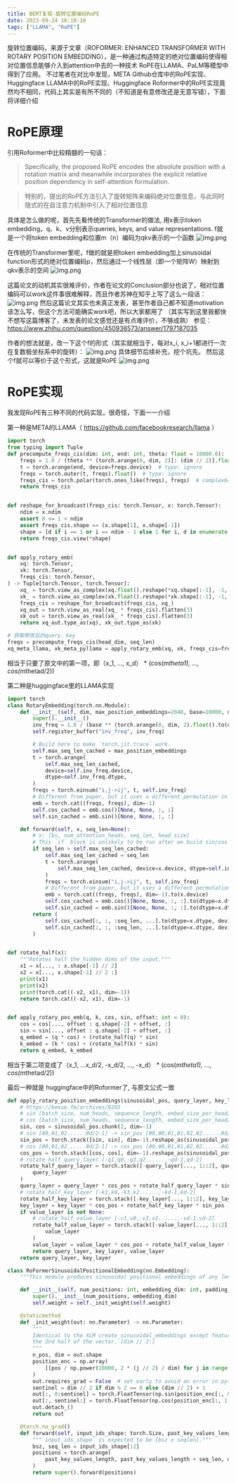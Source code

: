 ```yaml
---
title: BERT复现-旋转位置编码RoPE
date: 2023-09-24 16:10:10
tags: ["LLAMA", "RoPE"]
---
```

旋转位置编码，来源于文章（ROFORMER: ENHANCED TRANSFORMER WITH ROTARY POSITION EMBEDDING），是一种通过构造特定的绝对位置编码使得相对位置信息能够介入到attention中去的一种技术
RoPE在LLAMA、PaLM等模型中得到了应用。
不过笔者在对比中发现，META Github仓库中的RoPE实现、Huggingface LLAMA中的RoPE实现、Huggingface Roformer中的RoPE实现竟然均不相同，代码上其实是有所不同的（不知道是有意修改还是无意写错），下面将详细介绍

# RoPE原理
引用Roformer中比较精髓的一句话：
> Specifically, the proposed RoPE encodes the absolute position with a rotation matrix and meanwhile incorporates the explicit relative position dependency in self-attention formulation.

> 特别的，提出的RoPE方法引入了旋转矩阵来编码绝对位置信息，与此同时隐式的在自注意力机制中引入了相对位置信息

具体是怎么做的呢，首先先看传统的Transformer的做法, 用x表示token embedding，q、k、v分别表示queries, keys, and value representations. f就是一个将token embedding和位置m（n）编码为qkv表示的一个函数
![img.png](/assets/image/BERT/qkv.png)

在传统的Transformer里呢，f做的就是把token embedding加上sinusoidal function形式的绝对位置编码p，然后通过一个线性层（即一个矩阵W）映射到qkv表示的空间
![img.png](/assets/image/BERT/positionEmb.png)

这篇论文的动机其实很难评价，作者在论文的Conclusion部分也说了，相对位置编码可以work这件事很难解释，而且作者苏神在知乎上写了这么一段话：
![img.png](/assets/image/BERT/zhihu.png)
然后这篇论文其实也未真正发表，甚至作者自己都不知道motivation该怎么写，但这个方法可能确实work吧，所以大家都用了
（其实写到这里我都快不想写这篇博客了，未发表的论文感觉还是有点难评价，不够成熟）
参见：https://www.zhihu.com/question/450936573/answer/1797187035

作者的想法就是，改一下这个f的形式（其实就相当于，每对x_i, x_i+1都进行一次在复数极坐标系中的旋转）：
![img.png](/assets/image/BERT/f.png)
具体细节后续补充，挖个坑先。
然后这个f就可以等价于这个形式，这就是RoPE
![img.png](/assets/image/BERT/f_simple.png)

# RoPE实现
我发现RoPE有三种不同的代码实现，很奇怪，下面一一介绍

第一种是META的LLAMA（ https://github.com/facebookresearch/llama ）

```python
import torch
from typing import Tuple
def precompute_freqs_cis(dim: int, end: int, theta: float = 10000.0):
    freqs = 1.0 / (theta ** (torch.arange(0, dim, 2)[: (dim // 2)].float() / dim))
    t = torch.arange(end, device=freqs.device)  # type: ignore
    freqs = torch.outer(t, freqs).float()  # type: ignore
    freqs_cis = torch.polar(torch.ones_like(freqs), freqs)  # complex64
    return freqs_cis


def reshape_for_broadcast(freqs_cis: torch.Tensor, x: torch.Tensor):
    ndim = x.ndim
    assert 0 <= 1 < ndim
    assert freqs_cis.shape == (x.shape[1], x.shape[-1])
    shape = [d if i == 1 or i == ndim - 1 else 1 for i, d in enumerate(x.shape)]
    return freqs_cis.view(*shape)


def apply_rotary_emb(
    xq: torch.Tensor,
    xk: torch.Tensor,
    freqs_cis: torch.Tensor,
) -> Tuple[torch.Tensor, torch.Tensor]:
    xq_ = torch.view_as_complex(xq.float().reshape(*xq.shape[:-1], -1, 2))
    xk_ = torch.view_as_complex(xk.float().reshape(*xk.shape[:-1], -1, 2))
    freqs_cis = reshape_for_broadcast(freqs_cis, xq_)
    xq_out = torch.view_as_real(xq_ * freqs_cis).flatten(3)
    xk_out = torch.view_as_real(xk_ * freqs_cis).flatten(3)
    return xq_out.type_as(xq), xk_out.type_as(xk)

# 获取修改后的query、key
freqs = precompute_freqs_cis(head_dim, seq_len)
xq_meta_llama, xk_meta_pyllama = apply_rotary_emb(xq, xk, freqs_cis=freqs)

```
相当于只要了原文中的第一项，即（x_1, ..., x_d） * (cos(m*theta1), ..., cos(m*thetad/2))

第二种是huggingface里的LLAMA实现
```python
import torch
class RotaryEmbedding(torch.nn.Module):
    def __init__(self, dim, max_position_embeddings=2048, base=10000, device=None):
        super().__init__()
        inv_freq = 1.0 / (base ** (torch.arange(0, dim, 2).float().to(device) / dim))
        self.register_buffer("inv_freq", inv_freq)

        # Build here to make `torch.jit.trace` work.
        self.max_seq_len_cached = max_position_embeddings
        t = torch.arange(
            self.max_seq_len_cached,
            device=self.inv_freq.device,
            dtype=self.inv_freq.dtype,
        )
        freqs = torch.einsum("i,j->ij", t, self.inv_freq)
        # Different from paper, but it uses a different permutation in order to obtain the same calculation
        emb = torch.cat((freqs, freqs), dim=-1)
        self.cos_cached = emb.cos()[None, None, :, :]
        self.sin_cached = emb.sin()[None, None, :, :]

    def forward(self, x, seq_len=None):
        # x: [bs, num_attention_heads, seq_len, head_size]
        # This `if` block is unlikely to be run after we build sin/cos in `__init__`. Keep the logic here just in case.
        if seq_len > self.max_seq_len_cached:
            self.max_seq_len_cached = seq_len
            t = torch.arange(
                self.max_seq_len_cached, device=x.device, dtype=self.inv_freq.dtype
            )
            freqs = torch.einsum("i,j->ij", t, self.inv_freq)
            # Different from paper, but it uses a different permutation in order to obtain the same calculation
            emb = torch.cat((freqs, freqs), dim=-1).to(x.device)
            self.cos_cached = emb.cos()[None, None, :, :].to(dtype=x.dtype)
            self.sin_cached = emb.sin()[None, None, :, :].to(dtype=x.dtype)
        return (
            self.cos_cached[:, :, :seq_len, ...].to(dtype=x.dtype, device=x.device),
            self.sin_cached[:, :, :seq_len, ...].to(dtype=x.dtype, device=x.device),
        )


def rotate_half(x):
    """Rotates half the hidden dims of the input."""
    x1 = x[..., : x.shape[-1] // 2]
    x2 = x[..., x.shape[-1] // 2 :]
    print(x1)
    print(x2)
    print(torch.cat((-x2, x1), dim=-1))
    return torch.cat((-x2, x1), dim=-1)


def apply_rotary_pos_emb(q, k, cos, sin, offset: int = 0):
    cos = cos[..., offset : q.shape[-2] + offset, :]
    sin = sin[..., offset : q.shape[-2] + offset, :]
    q_embed = (q * cos) + (rotate_half(q) * sin)
    k_embed = (k * cos) + (rotate_half(k) * sin)
    return q_embed, k_embed
```

相当于第二项变成了（x_1, ...x_d/2, -x_d/2, ..., -x_d） * (cos(m*theta1), ..., cos(m*thetad/2))

最后一种就是 huggingface中的Roformer了, 与原文公式一致
```python
def apply_rotary_position_embeddings(sinusoidal_pos, query_layer, key_layer, value_layer=None):
    # https://kexue.fm/archives/8265
    # sin [batch_size, num_heads, sequence_length, embed_size_per_head//2]
    # cos [batch_size, num_heads, sequence_length, embed_size_per_head//2]
    sin, cos = sinusoidal_pos.chunk(2, dim=-1)
    # sin [θ0,θ1,θ2......θd/2-1] -> sin_pos [θ0,θ0,θ1,θ1,θ2,θ2......θd/2-1,θd/2-1]
    sin_pos = torch.stack([sin, sin], dim=-1).reshape_as(sinusoidal_pos)
    # cos [θ0,θ1,θ2......θd/2-1] -> cos_pos [θ0,θ0,θ1,θ1,θ2,θ2......θd/2-1,θd/2-1]
    cos_pos = torch.stack([cos, cos], dim=-1).reshape_as(sinusoidal_pos)
    # rotate_half_query_layer [-q1,q0,-q3,q2......,-qd-1,qd-2]
    rotate_half_query_layer = torch.stack([-query_layer[..., 1::2], query_layer[..., ::2]], dim=-1).reshape_as(
        query_layer
    )
    query_layer = query_layer * cos_pos + rotate_half_query_layer * sin_pos
    # rotate_half_key_layer [-k1,k0,-k3,k2......,-kd-1,kd-2]
    rotate_half_key_layer = torch.stack([-key_layer[..., 1::2], key_layer[..., ::2]], dim=-1).reshape_as(key_layer)
    key_layer = key_layer * cos_pos + rotate_half_key_layer * sin_pos
    if value_layer is not None:
        # rotate_half_value_layer [-v1,v0,-v3,v2......,-vd-1,vd-2]
        rotate_half_value_layer = torch.stack([-value_layer[..., 1::2], value_layer[..., ::2]], dim=-1).reshape_as(
            value_layer
        )
        value_layer = value_layer * cos_pos + rotate_half_value_layer * sin_pos
        return query_layer, key_layer, value_layer
    return query_layer, key_layer

class RoFormerSinusoidalPositionalEmbedding(nn.Embedding):
    """This module produces sinusoidal positional embeddings of any length."""

    def __init__(self, num_positions: int, embedding_dim: int, padding_idx: Optional[int] = None) -> None:
        super().__init__(num_positions, embedding_dim)
        self.weight = self._init_weight(self.weight)

    @staticmethod
    def _init_weight(out: nn.Parameter) -> nn.Parameter:
        """
        Identical to the XLM create_sinusoidal_embeddings except features are not interleaved. The cos features are in
        the 2nd half of the vector. [dim // 2:]
        """
        n_pos, dim = out.shape
        position_enc = np.array(
            [[pos / np.power(10000, 2 * (j // 2) / dim) for j in range(dim)] for pos in range(n_pos)]
        )
        out.requires_grad = False  # set early to avoid an error in pytorch-1.8+
        sentinel = dim // 2 if dim % 2 == 0 else (dim // 2) + 1
        out[:, 0:sentinel] = torch.FloatTensor(np.sin(position_enc[:, 0::2]))
        out[:, sentinel:] = torch.FloatTensor(np.cos(position_enc[:, 1::2]))
        out.detach_()
        return out

    @torch.no_grad()
    def forward(self, input_ids_shape: torch.Size, past_key_values_length: int = 0) -> torch.Tensor:
        """`input_ids_shape` is expected to be [bsz x seqlen]."""
        bsz, seq_len = input_ids_shape[:2]
        positions = torch.arange(
            past_key_values_length, past_key_values_length + seq_len, dtype=torch.long, device=self.weight.device
        )
        return super().forward(positions)
```
